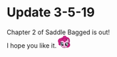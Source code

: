 # Update 3-5-19

Chapter 2 of Saddle Bagged is out!  
I hope you like it. ![:pinkiesmile:](../../ponies/emotes/pinkiesmile.png)
